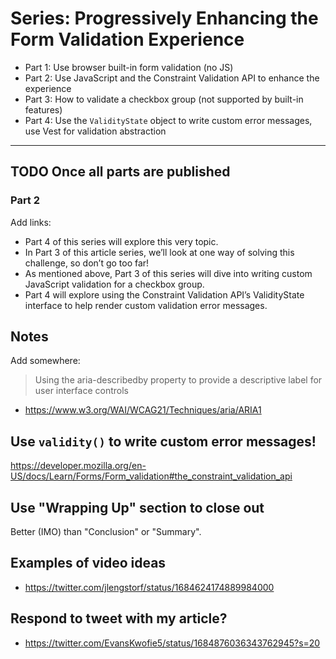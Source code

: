 # Series: Progressively Enhancing the Form Validation Experience

- Part 1: Use browser built-in form validation (no JS)
- Part 2: Use JavaScript and the Constraint Validation API to enhance the experience
- Part 3: How to validate a checkbox group (not supported by built-in features)
- Part 4: Use the `ValidityState` object to write custom error messages, use Vest for validation abstraction

---

## TODO Once all parts are published

### Part 2

Add links:

- Part 4 of this series will explore this very topic.
- In Part 3 of this article series, we’ll look at one way of solving this challenge, so don’t go too far!
- As mentioned above, Part 3 of this series will dive into writing custom JavaScript validation for a checkbox group.
- Part 4 will explore using the Constraint Validation API’s ValidityState interface to help render custom validation error messages.

## Notes

Add somewhere:

> Using the aria-describedby property to provide a descriptive label for user interface controls

- https://www.w3.org/WAI/WCAG21/Techniques/aria/ARIA1

## Use `validity()` to write custom error messages!

https://developer.mozilla.org/en-US/docs/Learn/Forms/Form_validation#the_constraint_validation_api

## Use "Wrapping Up" section to close out

Better (IMO) than "Conclusion" or "Summary".

## Examples of video ideas

- https://twitter.com/jlengstorf/status/1684624174889984000

## Respond to tweet with my article?

- https://twitter.com/EvansKwofie5/status/1684876036343762945?s=20
